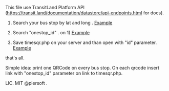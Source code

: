 This file use TransitLand Platform API (https://transit.land/documentation/datastore/api-endpoints.html for docs).

1) Search your bus stop by lat and long . [Example](https://transit.land/api/v1/stops?lat=40.36183&lon=18.16866)

2) Search "onestop_id" . on 1) [Example](s-srhvt7tyqw-le~br~cityterminal)

3) Save timesqr.php on your server and than open with "id" parameter. [Example](www.piersoft.it/gtfstutorial/timesqr.php?id=s-srhvt7tyqw-le~br~cityterminal)


that's all.

Simple idea: print one QRCode on every bus stop. On each qrcode insert link with "onestop_id" parameter on link to timesqr.php. 

LIC. MIT @piersoft . 
